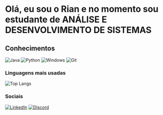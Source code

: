 # Olá, eu sou o Rian e no momento sou estudante de ANÁLISE E DESENVOLVIMENTO DE SISTEMAS 

## Conhecimentos
![Java](https://img.shields.io/badge/java-%23ED8B00.svg?style=for-the-badge&logo=openjdk&logoColor=white)
![Python](https://img.shields.io/badge/python-3670A0?style=for-the-badge&logo=python&logoColor=ffdd54)
![Windows](https://img.shields.io/badge/Windows-000?style=for-the-badge&logo=windows&logoColor=2CA5E0)
![Git](https://img.shields.io/badge/GIT-E44C30?style=for-the-badge&logo=git&logoColor=white)

### Linguagens mais usadas

![Top Langs](https://github-readme-stats-git-masterrstaa-rickstaa.vercel.app/api/top-langs/?username=RianChaves&layout=compact&bg_color=000&border_color=30A3DC&title_color=E94D5F&text_color=FFF)


### Sociais
[![LinkedIn](https://img.shields.io/badge/LinkedIn-0077B5?style=for-the-badge&logo=linkedin&logoColor=white)](https://www.linkedin.com/in/nairrlol/)
[![Discord](https://img.shields.io/badge/Discord-7289DA?style=for-the-badge&logo=discord&logoColor=white)](https://discord.com/channels/@nairr/)
